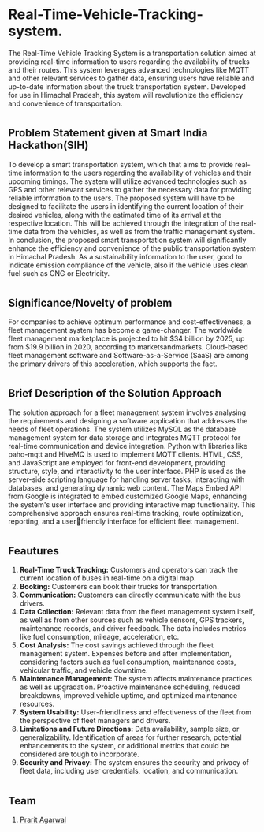 # Real-Time-Vehicle-Tracking-system.
The Real-Time Vehicle Tracking System is a transportation solution aimed at providing real-time information to users regarding the availability of trucks and their routes. This system leverages advanced technologies like MQTT and other relevant services to gather data, ensuring users have reliable and up-to-date information about the truck transportation system. Developed for use in Himachal Pradesh, this system will revolutionize the efficiency and convenience of transportation.

# <h2>Problem Statement given at Smart India Hackathon(SIH)</h2>
To develop a smart transportation system, which that aims to provide real-time information to the users regarding the availability of vehicles and their upcoming timings. The system will utilize advanced technologies such as GPS and other relevant services to gather the necessary data for providing reliable information to the users. The proposed system will have to be designed to facilitate the users in identifying the current location of their desired vehicles, along with the estimated time of its arrival at the respective location. This will be achieved through the integration of the real-time data from the vehicles, as well as from the traffic management system. In conclusion, the proposed smart transportation system will significantly enhance the efficiency and convenience of the public transportation system in Himachal Pradesh. As a sustainability information to the user, good to indicate emission compliance of the vehicle, also if the vehicle uses clean fuel such as CNG or Electricity.

# <h2>Significance/Novelty of problem</h2>
For companies to achieve optimum performance and cost-effectiveness, a fleet management system has become a game-changer. The worldwide fleet management marketplace is projected to hit $34 billion by 2025, up from $19.9 billion in 2020, according to marketsandmarkets. Cloud-based fleet management software and Software-as-a-Service (SaaS) are among the primary drivers of this acceleration, which supports the fact.

# <h2>Brief Description of the Solution Approach</h2>
The solution approach for a fleet management system involves analysing the requirements and 
designing a software application that addresses the needs of fleet operations. 
The system utilizes MySQL as the database management system for data storage and integrates MQTT protocol for real-time communication and device integration. Python with libraries like paho-mqtt and HiveMQ is used to implement MQTT clients. HTML, CSS, and JavaScript are employed for front-end development, providing structure, style, and interactivity to the user interface. PHP is used as the server-side scripting language for handling server tasks, interacting with databases, and generating dynamic web content. The Maps Embed API from Google is integrated to embed customized Google Maps, enhancing the system's user interface and providing interactive map functionality. This comprehensive approach ensures real-time tracking, route optimization, reporting, and a userfriendly interface for efficient fleet management.

# <h2>Feautures </h2>
1. **Real-Time Truck Tracking:** Customers and operators can track the current location of buses in real-time on a digital map.
2. **Booking:** Customers can book their trucks for transportation.
4. **Communication:** Customers can directly communicate with the bus drivers.
5. **Data Collection:** Relevant data from the fleet management system itself, as well as from other 
sources such as vehicle sensors, GPS trackers, maintenance records, and driver feedback. The data 
includes metrics like fuel consumption, mileage, acceleration, etc.
6. **Cost Analysis:** The cost savings achieved through the fleet management system. Expenses 
before and after implementation, considering factors such as fuel consumption, maintenance costs, 
vehicular traffic, and vehicle downtime.
7. **Maintenance Management:** The system affects maintenance practices as well as upgradation. 
Proactive maintenance scheduling, reduced breakdowns, improved vehicle uptime, and optimized 
maintenance resources.
8. **System Usability:** User-friendliness and effectiveness of the fleet from the perspective of fleet 
managers and drivers.
9. **Limitations and Future Directions:** Data availability, sample size, or generalizability. 
Identification of areas for further research, potential enhancements to the system, or additional 
metrics that could be considered are tough to incorporate.
10. **Security and Privacy:** The system ensures the security and privacy of fleet data, including user credentials, location, and communication.

# <h2>Team </h2>
1. [Prarit Agarwal]([https://github.com/Tranquil-ou)


